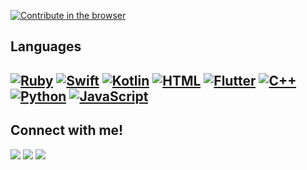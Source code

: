 [![Contribute in the browser](https://gitpod.io/button/open-in-gitpod.svg)](https://gitpod.io/#https://github.com/CristiiiSE/CristiiiSE)

</div>

<h2 align="left">
Languages </h2>

[![Ruby](https://img.shields.io/badge/Ruby-%23CC342D.svg?&logo=ruby&logoColor=white)](#)
[![Swift](https://img.shields.io/badge/Swift-F54A2A?logo=swift&logoColor=white)](#)
[![Kotlin](https://img.shields.io/badge/Kotlin-%237F52FF.svg?logo=kotlin&logoColor=white)](#)
[![HTML](https://img.shields.io/badge/HTML-%23E34F26.svg?logo=html5&logoColor=white)](#)
[![Flutter](https://img.shields.io/badge/Flutter-02569B?logo=flutter&logoColor=fff)](#)
[![C++](https://img.shields.io/badge/C++-%2300599C.svg?logo=c%2B%2B&logoColor=white)](#)
[![Python](https://img.shields.io/badge/Python-3776AB?logo=python&logoColor=fff)](#)
[![JavaScript](https://img.shields.io/badge/JavaScript-F7DF1E?logo=javascript&logoColor=000)](#)
-------------------------------------------------------------------------------------------------------------------------------------------------------
<div align="left">

<h2>Connect with me!</h2>
 
[<img src="https://img.shields.io/badge/Instagram-%23E4405F.svg?logo=Instagram&logoColor=white" />](https://www.instagram.com/acristian007)        [<img src = "https://img.shields.io/badge/Snapchat-%23FFFC00.svg?logo=Snapchat&logoColor=white">](https://t.snapchat.com/zlXVufNj)        [<img src = "https://img.shields.io/badge/X-%23000000.svg?logo=X&logoColor=white">](https://twitter.com/aristocristi)  
<br> <br>
